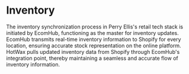 # Inventory

The inventory synchronization process in Perry Ellis's retail tech stack is initiated by EcomHub, functioning as the master for inventory updates. EcomHub transmits real-time inventory information to Shopify for every location, ensuring accurate stock representation on the online platform. HotWax pulls updated inventory data from Shopify through EcomHub's integration point, thereby maintaining a seamless and accurate flow of inventory information.